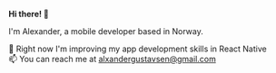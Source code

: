 **Hi there! 👋**

I'm Alexander, a mobile developer based in Norway.

🌱 Right now I'm improving my app development skills in React Native<br>
📫 You can reach me at alxandergustavsen@gmail.com<br>
